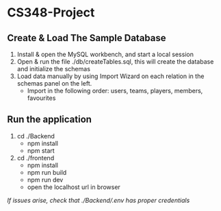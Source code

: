 # CS348-Project
## Create & Load The Sample Database
1. Install & open the MySQL workbench, and start a local session
2. Open & run the file ./db/createTables.sql, this will create the database and initialize the schemas
3. Load data manually by using Import Wizard on each relation in the schemas panel on the left.
   - Import in the following order: users, teams, players, members, favourites

## Run the application 
1. cd ./Backend
   - npm install
   - npm start
2. cd ./frontend
   - npm install
   - npm run build
   - npm run dev
   - open the localhost url in browser

*If issues arise, check that ./Backend/.env has proper credentials*
